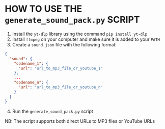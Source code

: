 # HOW TO USE THE `generate_sound_pack.py` SCRIPT

1. Install the `yt-dlp` library using the command `pip install yt-dlp`
2. Install `ffmpeg` on your computer and make sure it is added to your `PATH`
3. Create a `sound.json` file with the following format:

```json
{
  "sound": {
    "codename_1": {
      "url": "url_to_mp3_file_or_youtube_1"
    },
    ...
    "codename_n": {
      "url": "url_to_mp3_file_or_youtube_n"
    }
  }
}
```

4. Run the `generate_sound_pack.py` script

NB: The script supports both direct URLs to MP3 files or YouTube URLs
